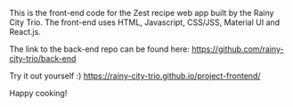 This is the front-end code for the Zest recipe web app built by the Rainy City Trio. The front-end uses HTML, Javascript, CSS/JSS, Material UI and React.js. 

The link to the back-end repo can be found here: https://github.com/rainy-city-trio/back-end

Try it out yourself :) https://rainy-city-trio.github.io/project-frontend/ 

Happy cooking!

